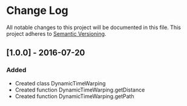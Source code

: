 # Change Log
All notable changes to this project will be documented in this file.
This project adheres to [Semantic Versioning](http://semver.org/).

## [1.0.0] - 2016-07-20
### Added
- Created class DynamicTimeWarping
- Created function DynamicTimeWarping.getDistance
- Created function DynamicTimeWarping.getPath
